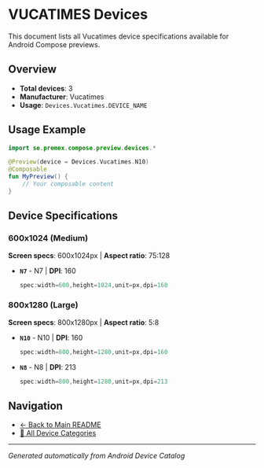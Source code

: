 # VUCATIMES Devices

This document lists all Vucatimes device specifications available for Android Compose previews.

## Overview

- **Total devices**: 3
- **Manufacturer**: Vucatimes
- **Usage**: `Devices.Vucatimes.DEVICE_NAME`

## Usage Example

```kotlin
import se.premex.compose.preview.devices.*

@Preview(device = Devices.Vucatimes.N10)
@Composable
fun MyPreview() {
    // Your composable content
}
```

## Device Specifications

### 600x1024 (Medium)

**Screen specs**: 600x1024px | **Aspect ratio**: 75:128

- **`N7`** - N7 | **DPI**: 160
  ```kotlin
  spec:width=600,height=1024,unit=px,dpi=160
  ```

### 800x1280 (Large)

**Screen specs**: 800x1280px | **Aspect ratio**: 5:8

- **`N10`** - N10 | **DPI**: 160
  ```kotlin
  spec:width=800,height=1280,unit=px,dpi=160
  ```

- **`N8`** - N8 | **DPI**: 213
  ```kotlin
  spec:width=800,height=1280,unit=px,dpi=213
  ```

## Navigation

- [← Back to Main README](../../README.md)
- [📱 All Device Categories](../README.md)

---
*Generated automatically from Android Device Catalog*
